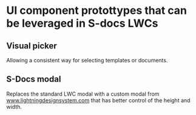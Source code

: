 # UI component protottypes that can be leveraged in S-docs LWCs


## Visual picker

Allowing a consistent way for selecting templates or documents. 

## S-Docs modal

Replaces the standard LWC modal with a custom modal from www.lightningdesignsystem.com that has better control of the height and width.

